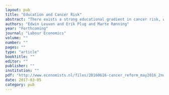```yaml
---
layout: pub
title: "Education and Cancer Risk"
abstract: "There exists a strong educational gradient in cancer risk, which has been documented in a wide range of populations. Yet relatively little is known about the extent to which education is causally linked to cancer incidence and mortality. This paper exploits a large social experiment where an education reform expanded compulsory schooling during the 1960s in Norway. The reform led to a discontinuous increase in educational attainment, which we exploit to estimate the effect of the reform on various cancer outcomes. Our main finding is that education has little if any impact on cancer risk. This holds for all cancer sites together as well as the most common cancer sites in isolation, with two exceptions. The compulsory school reform lowered the risk of lung cancer for men, but increased the risk of colorectal cancer for women. "
authors: "Edwin Leuven and Erik Plug and Marte Rønning"
year: "Forthcoming"
journal: "Labour Economics"
volume: ""
number: ""
pages: ""
type: "article"
booktitle: ""
editor: ""
publisher: ""
institution: ""
pdf: "http://www.economists.nl/files/20160616-cancer_reform_may2016_2ndrevision.pdf"
date: 2017-03-05
category: pub
---
```

